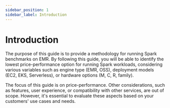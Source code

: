 ```yaml
---
sidebar_position: 1
sidebar_label: Introduction
---
```


# Introduction

The purpose of this guide is to provide a methodology for running Spark benchmarks on EMR. By following this guide, you will be able to identify the lowest price-performance option for running Spark workloads, considering various variables such as engine type (EMR, OSS), deployment models (EC2, EKS, Serverless), or hardware options (M, C, R, family).

The focus of this guide is on price-performance. Other considerations, such as features, user experience, or compatibility with other services, are out of scope. However, it's essential to evaluate these aspects based on your customers' use cases and needs.
